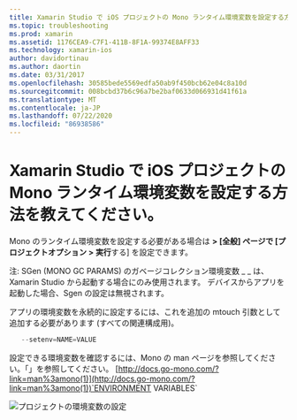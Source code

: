 ```yaml
---
title: Xamarin Studio で iOS プロジェクトの Mono ランタイム環境変数を設定する方法を教えてください。
ms.topic: troubleshooting
ms.prod: xamarin
ms.assetid: 1176CEA9-C7F1-411B-8F1A-99374E8AFF33
ms.technology: xamarin-ios
author: davidortinau
ms.author: daortin
ms.date: 03/31/2017
ms.openlocfilehash: 30585bede5569edfa50ab9f450bcb62e04c8a10d
ms.sourcegitcommit: 008bcbd37b6c96a7be2baf0633d066931d41f61a
ms.translationtype: MT
ms.contentlocale: ja-JP
ms.lasthandoff: 07/22/2020
ms.locfileid: "86938586"
---
```

# <a name="how-do-i-set-mono-runtime-environment-variables-for-ios-projects-in-xamarin-studio"></a>Xamarin Studio で iOS プロジェクトの Mono ランタイム環境変数を設定する方法を教えてください。

Mono のランタイム環境変数を設定する必要がある場合は **> [全般] ページで [プロジェクトオプション > 実行**する] を設定できます。

注: SGen (MONO GC PARAMS) のガベージコレクション環境変数 \_ \_ は、Xamarin Studio から起動する場合にのみ使用されます。 デバイスからアプリを起動した場合、Sgen の設定は無視されます。 

アプリの環境変数を永続的に設定するには、これを追加の mtouch 引数として追加する必要があります (すべての関連構成用)。

```csharp
   --setenv=NAME=VALUE
```

設定できる環境変数を確認するには、Mono の man ページを参照してください。「」を参照してください。 [http://docs.go-mono.com/?link=man%3amono(1)](http://docs.go-mono.com/?link=man%3amono(1))`ENVIRONMENT VARIABLES`

![プロジェクトの環境変数の設定](xs-mono-runtime-images/environment-variables.jpg)
